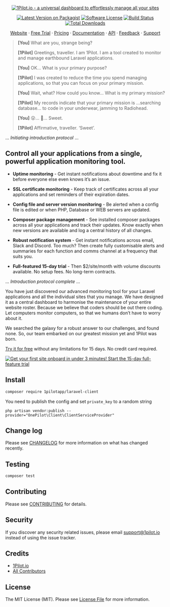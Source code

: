 <p align="center">
  <a href="https://1pilot.io/laravel"><img src="https://1pilot.io/assets/images/repos/1pilot_logo_laravel.png" alt="1Pilot.io - a universal dashboard to effortlessly manage all your sites"></a>
</p>

<p align="center">
<a href="https://packagist.org/packages/1pilotapp/laravel-client"><img alt="Latest Version on Packagist" src="https://img.shields.io/packagist/v/1PilotApp/laravel-client.svg?style=flat-square"></a>
<a href="/1PilotApp/laravel-client/blob/master/LICENSE.md"><img alt="Software License" src="https://img.shields.io/badge/license-MIT-brightgreen.svg?style=flat-square"></a>
<a href="https://travis-ci.org/1PilotApp/laravel-client"><img alt="Build Status" src="https://img.shields.io/travis/1PilotApp/laravel-client/master.svg?style=flat-square"></a>
<a href="https://packagist.org/packages/1PilotApp/laravel-client"><img alt="Total Downloads" src="https://img.shields.io/packagist/dt/1pilotapp/laravel-client.svg?style=flat-square"></a>
</p>

<p align="center">
  <a href="https://1pilot.io/laravel">Website</a>
  <span> · </span>
  <a href="https://app.1pilot.io/register">Free Trial</a>
  <span> · </span>
  <a href="https://1pilot.io/#pricing">Pricing</a>
  <span> · </span>
  <a href="https://docs.1pilot.io/setup/laravel" target="_blank" >Documentation</a>
  <span> · </span>
  <a href="https://docs.1pilot.io/api/introduction" target="_blank">API</a>
  <span> · </span>
  <a href="https://1pilot.nolt.io" target="_blank">Feedback</a>
  <span> · </span>
  <a href="mailto:support@1pilot.io" target="_blank">Support</a>
</h4><br>

<blockquote>
<p><strong>[You]</strong> What are you, strange being?</p>
<p><strong>[1Pilot]</strong> Greetings, traveller. I am 1Pilot. I am a tool created to monitor and manage earthbound Laravel applications.</p>
<p><strong>[You]</strong> OK... What is your primary purpose?</p>
<p><strong>[1Pilot]</strong> I was created to reduce the time you spend managing applications, so that you can focus on your primary mission.</p>
<p><strong>[You]</strong> Wait, what? How could you know... What is my primary mission?</p>
<p><strong>[1Pilot]</strong> My records indicate that your primary mission is ...searching database... to code in your underwear, jamming to Radiohead.</p>
<p><strong>[You]</strong> 😲... 🤪... Sweet.</p>
<p><strong>[1Pilot]</strong> Affirmative, traveller. ‘Sweet’.</p>
</blockquote>

... _Initiating introduction protocol_ ...  

## Control all your applications from a single, powerful application monitoring tool.

- **Uptime monitoring** - Get instant notifications about downtime and fix it before everyone else even knows it’s an issue.  

- **SSL certificate monitoring** - Keep track of certificates across all your applications and set reminders of their expiration dates.  
- **Config file and server version monitoring** - Be alerted when a config file is edited or when PHP, Database or WEB servers are updated.  

- **Composer package management** - See installed composer packages across all your applications and track their updates. Know exactly when new versions are available and log a central history of all changes.  
  
- **Robust notification system** - Get instant notifications across email, Slack and Discord. Too much? Then create fully customisable alerts and summaries for each function and comms channel at a frequency that suits you.  

- **Full-featured 15-day trial** - Then $2/site/month with volume discounts available. No setup fees. No long-term contracts.  

... _Introduction protocol complete_ ...

You have just discovered our advanced monitoring tool for your Laravel applications and all the individual sites that you manage. We have designed it as a central dashboard to harmonise the maintenance of your entire website roster. Because we believe that coders should be out there coding. Let computers monitor computers, so that we humans don’t have to worry about it.

We searched the galaxy for a robust answer to our challenges, and found none. So, our team embarked on our greatest mission yet and 1Pilot was born.

<a href="https://app.1pilot.io/register">Try it for free</a> without any limitations for 15 days. No credit card required.

<a href="https://app.1pilot.io/register"><img src="https://user-images.githubusercontent.com/12028540/52998798-76510900-3424-11e9-9ad1-450ffc32f06a.jpg" alt="Get your first site onboard in under 3 minutes! Start the 15-day full-feature trial"></a>

## Install

``` bash
composer require 1pilotapp/laravel-client
```

You need to publish the config and set `private_key` to a random string
```
php artisan vendor:publish --provider="OnePilot\Client\ClientServiceProvider"
```

## Change log

Please see [CHANGELOG](CHANGELOG.md) for more information on what has changed recently.

## Testing

``` bash
composer test
```

## Contributing

Please see [CONTRIBUTING](CONTRIBUTING.md) for details.

## Security

If you discover any security related issues, please email support@1pilot.io instead of using the issue tracker.

## Credits

- [1Pilot.io](https://github.com/1PilotApp)
- [All Contributors](https://github.com/1PilotApp/laravel-client/contributors)

## License

The MIT License (MIT). Please see [License File](LICENSE.md) for more information.
